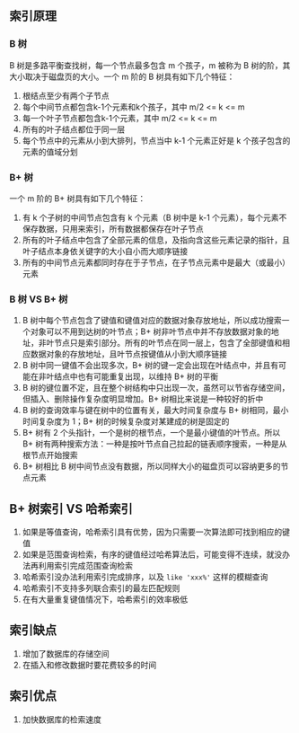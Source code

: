 ## 索引原理

### B 树
B 树是多路平衡查找树，每一个节点最多包含 m 个孩子，m 被称为 B 树的阶，其大小取决于磁盘页的大小。一个 m 阶的 B 树具有如下几个特征：
1. 根结点至少有两个子节点
2. 每个中间节点都包含k-1个元素和k个孩子，其中 m/2 <= k <= m
3. 每一个叶子节点都包含k-1个元素，其中 m/2 <= k <= m
4. 所有的叶子结点都位于同一层
5. 每个节点中的元素从小到大排列，节点当中 k-1 个元素正好是 k 个孩子包含的元素的值域分划

### B+ 树
一个 m 阶的 B+ 树具有如下几个特征：
1. 有 k 个子树的中间节点包含有 k 个元素（B 树中是 k-1 个元素），每个元素不保存数据，只用来索引，所有数据都保存在叶子节点
2. 所有的叶子结点中包含了全部元素的信息，及指向含这些元素记录的指针，且叶子结点本身依关键字的大小自小而大顺序链接
3. 所有的中间节点元素都同时存在于子节点，在子节点元素中是最大（或最小）元素

### B 树 VS B+ 树
1. B 树中每个节点包含了键值和键值对应的数据对象存放地址，所以成功搜索一个对象可以不用到达树的叶节点；B+ 树非叶节点中并不存放数据对象的地址，非叶节点只是索引部分。所有的叶节点在同一层上，包含了全部键值和相应数据对象的存放地址，且叶节点按键值从小到大顺序链接
2. B 树中同一键值不会出现多次，B+ 树的键一定会出现在叶结点中，并且有可能在非叶结点中也有可能重复出现，以维持 B+ 树的平衡
3. B 树的键位置不定，且在整个树结构中只出现一次，虽然可以节省存储空间，但插入、删除操作复杂度明显增加。B+ 树相比来说是一种较好的折中
4. B 树的查询效率与键在树中的位置有关，最大时间复杂度与 B+ 树相同，最小时间复杂度为 1；B+ 树的时候复杂度对某建成的树是固定的
5. B+ 树有 2 个头指针，一个是树的根节点，一个是最小键值的叶节点。所以 B+ 树有两种搜索方法：一种是按叶节点自己拉起的链表顺序搜索，一种是从根节点开始搜索
6. B+ 树相比 B 树中间节点没有数据，所以同样大小的磁盘页可以容纳更多的节点元素

## B+ 树索引 VS 哈希索引
1. 如果是等值查询，哈希索引具有优势，因为只需要一次算法即可找到相应的键值
2. 如果是范围查询检索，有序的键值经过哈希算法后，可能变得不连续，就没办法再利用索引完成范围查询检索
3. 哈希索引没办法利用索引完成排序，以及 `like 'xxx%'` 这样的模糊查询
4. 哈希索引不支持多列联合索引的最左匹配规则
5. 在有大量重复键值情况下，哈希索引的效率极低

## 索引缺点
1. 增加了数据库的存储空间
2. 在插入和修改数据时要花费较多的时间

## 索引优点
1. 加快数据库的检索速度
